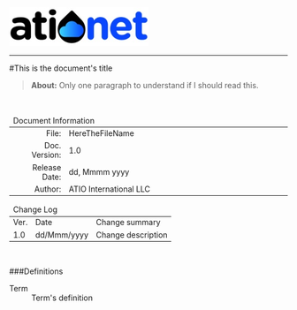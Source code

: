 ![ationetlogo](Content/Images/ATIOnetLogo_250x70.png) 

***

#This is the document's title
> **About:** Only one paragraph to understand if I should read this.	

</br>

<table>
	<thead>
		<tr>
			<td colspan="2" class="tablehead">Document Information</td>
		</tr>
	</thead>
	<tbody>
		<tr>
			<td width="20%" class="rowhead" align="right">File:</td>
			<td>HereTheFileName</td>
		</tr>
		<tr>
			<td align="right">Doc. Version:</td>
			<td>1.0</td>
		</tr>
		<tr>
			<td align="right">Release Date:</td>
			<td>dd, Mmmm yyyy</td>
		</tr>
		<tr>
			<td align="right">Author:</td>
			<td>ATIO International LLC</td>
		</tr>
	</tbody>
</table>

<table>
     <thead>
          <tr>
          	<td colspan="3">Change Log</td>
          </tr>
     </thead>
     <tbody>
        <tr>
          	<td>Ver.</td>
            <td>Date</td>
            <td>Change summary</td>
        </tr>
        <!-- Insert a table row like this for each version -->
        <tr>
          	<td>1.0</td>
          	<td>dd/Mmm/yyyy</td>
          	<td>Change description</td>
        </tr>
        <!-- End of version table row -->
     </tbody>
</table>
</br>

<!--###Table of Content -->


<!-- Optional Terms & Definition section -->
        
###Definitions	

<dl>
  <dt>Term</dt>
  <dd>Term's definition</dd>
</dl>

<!-- Content starts here -->


